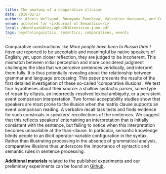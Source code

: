 ```yaml
---
title: The anatomy of a comparative illusion
date: 2018-02-27
authors: Alexis Wellwood, Roumyana Pancheva, Valentine Hacquard, and Colin Phillips
venue: accepted for <i>Journal of Semantics</i>
local: /downloadables/wphp2018revision-june.pdf
tags: psycholinguistics, semantics, comparatives, events
---
```


Comparative constructions like <i>More people have been to Russia than I have</i> are reported to be acceptable and meaningful by native speakers of English; yet, upon closer reflection, they are judged to be incoherent. This mismatch between initial perception and more considered judgment challenges the idea that we perceive sentences veridically, and interpret them fully. It is thus potentially revealing about the relationship between grammar and language processing. This paper presents the results of the first detailed investigation of these so-called 'comparative illusions'. We test four hypotheses about their source: a shallow syntactic parser, some type of repair by ellipsis, an incorrectly-resolved lexical ambiguity, or a persistent event comparison interpretation. Two formal acceptability studies show that speakers are most prone to the illusion when the matrix clause supports an event comparison reading. A verbatim recall task tests and finds evidence for such construals in speakers' recollections of the sentences. We suggest that this reflects speakers' entertaining an interpretation that is initially consistent with the sentence, but failing to notice when this interpretation becomes unavailable at the than-clause. In particular, semantic knowledge blinds people to an illicit operator-variable configuration in the syntax. Rather than illustrating processing in the absence of grammatical analysis, comparative illusions thus underscore the importance of syntactic and semantic rules in sentence processing.

**Additional materials** related to the published experiments and our preliminary experiments can be found on [Github](https://github.com/alexiswellwood/compillu). 

<!-- **Supplemental material**: [Stimuli used for acceptability judgments, experiment 1](http://faculty.wcas.northwestern.edu/wellwood/downloadables/wphp2016accept-sentences.csv), [Stimuli used in sentence recall, experiment3](http://faculty.wcas.northwestern.edu/wellwood/downloadables/wphp2016recall-sentences.csv), [Summary report of preliminary experiments](http://faculty.wcas.northwestern.edu/wellwood/downloadables/wphp2016supplement.pdf) --> 
